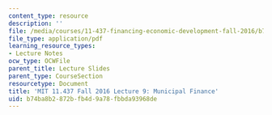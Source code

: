 ```yaml
---
content_type: resource
description: ''
file: /media/courses/11-437-financing-economic-development-fall-2016/b74ba8b2872bfb4d9a78fbbda93968de_MIT11_437F16_Lec9.pdf
file_type: application/pdf
learning_resource_types:
- Lecture Notes
ocw_type: OCWFile
parent_title: Lecture Slides
parent_type: CourseSection
resourcetype: Document
title: 'MIT 11.437 Fall 2016 Lecture 9: Municipal Finance'
uid: b74ba8b2-872b-fb4d-9a78-fbbda93968de
---
```

